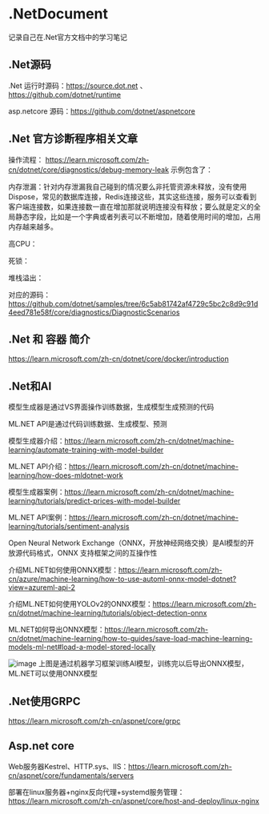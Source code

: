 # .NetDocument

记录自己在.Net官方文档中的学习笔记

## .Net源码
.Net 运行时源码：https://source.dot.net 、 https://github.com/dotnet/runtime

asp.netcore 源码：https://github.com/dotnet/aspnetcore

## .Net 官方诊断程序相关文章

操作流程： https://learn.microsoft.com/zh-cn/dotnet/core/diagnostics/debug-memory-leak
示例包含了：

内存泄漏：针对内存泄漏我自己碰到的情况要么非托管资源未释放，没有使用Dispose，常见的数据库连接，Redis连接这些，其实这些连接，服务可以查看到客户端连接数，如果连接数一直在增加那就说明连接没有释放；要么就是定义的全局静态字段，比如是一个字典或者列表可以不断增加，随着使用时间的增加，占用内存越来越多。

高CPU：

死锁：

堆栈溢出：

对应的源码： https://github.com/dotnet/samples/tree/6c5ab81742af4729c5bc2c8d9c91d4eed781e58f/core/diagnostics/DiagnosticScenarios

## .Net 和 容器 简介
https://learn.microsoft.com/zh-cn/dotnet/core/docker/introduction

## .Net和AI
模型生成器是通过VS界面操作训练数据，生成模型生成预测的代码

ML.NET API是通过代码训练数据、生成模型、预测

模型生成器介绍：https://learn.microsoft.com/zh-cn/dotnet/machine-learning/automate-training-with-model-builder

ML.NET API介绍：https://learn.microsoft.com/zh-cn/dotnet/machine-learning/how-does-mldotnet-work

模型生成器案例：https://learn.microsoft.com/zh-cn/dotnet/machine-learning/tutorials/predict-prices-with-model-builder

ML.NET API案例：https://learn.microsoft.com/zh-cn/dotnet/machine-learning/tutorials/sentiment-analysis

Open Neural Network Exchange（ONNX，开放神经网络交换）是AI模型的开放源代码格式，ONNX 支持框架之间的互操作性

介绍ML.NET如何使用ONNX模型：https://learn.microsoft.com/zh-cn/azure/machine-learning/how-to-use-automl-onnx-model-dotnet?view=azureml-api-2

介绍ML.NET如何使用YOLOv2的ONNX模型：https://learn.microsoft.com/zh-cn/dotnet/machine-learning/tutorials/object-detection-onnx

ML.NET如何导出ONNX模型：https://learn.microsoft.com/zh-cn/dotnet/machine-learning/how-to-guides/save-load-machine-learning-models-ml-net#load-a-model-stored-locally

![image](https://github.com/liupade40/.NetDocument/assets/32723645/d0750477-5748-4ba2-a48d-7c683f13a8ec)
上图是通过机器学习框架训练AI模型，训练完以后导出ONNX模型，ML.NET可以使用ONNX模型

## .Net使用GRPC
https://learn.microsoft.com/zh-cn/aspnet/core/grpc

## Asp.net core
Web服务器Kestrel、HTTP.sys、IIS：https://learn.microsoft.com/zh-cn/aspnet/core/fundamentals/servers

部署在linux服务器+nginx反向代理+systemd服务管理：https://learn.microsoft.com/zh-cn/aspnet/core/host-and-deploy/linux-nginx

